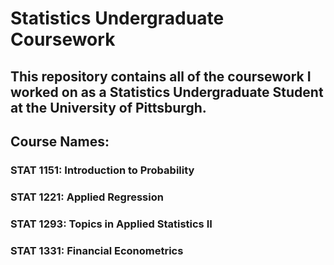 # Statistics Undergraduate Coursework

## This repository contains all of the coursework I worked on as a Statistics Undergraduate Student at the University of Pittsburgh.

## Course Names:

### STAT 1151: Introduction to Probability

### STAT 1221: Applied Regression

### STAT 1293: Topics in Applied Statistics II

### STAT 1331: Financial Econometrics
